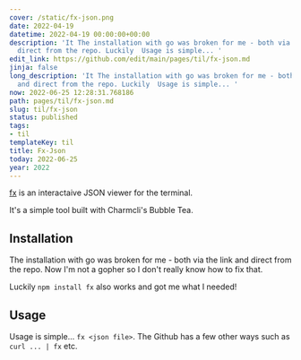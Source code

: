 ```yaml
---
cover: /static/fx-json.png
date: 2022-04-19
datetime: 2022-04-19 00:00:00+00:00
description: 'It The installation with go was broken for me - both via the link and
  direct from the repo. Luckily  Usage is simple... '
edit_link: https://github.com/edit/main/pages/til/fx-json.md
jinja: false
long_description: 'It The installation with go was broken for me - both via the link
  and direct from the repo. Luckily  Usage is simple... '
now: 2022-06-25 12:28:31.768186
path: pages/til/fx-json.md
slug: til/fx-json
status: published
tags:
- til
templateKey: til
title: Fx-Json
today: 2022-06-25
year: 2022
---
```


[fx](https://github.com/antonmedv/fx) is an interactaive JSON viewer for the terminal.

It's a simple tool built with Charmcli's Bubble Tea.

## Installation

The installation with go was broken for me - both via the link and direct from the repo.
Now I'm not a gopher so I don't really know how to fix that.

Luckily `npm install fx` also works and got me what I needed!

## Usage

Usage is simple... `fx <json file>`.
The Github has a few other ways such as `curl ... | fx` etc.